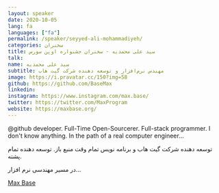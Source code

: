 ```yaml
---
layout: speaker
date: 2020-10-05
lang: fa
languages: ["fa"]
permalink: /speaker/seyyed-ali-mohammadiyeh/
categories: سخنران
title: سید علی محمدیه - سخنران جشنواره اوپن سورس
talk:
name: سید علی محمدیه
subtitle: مهندس نرم‌افزار و توسعه دهنده شرکت گیت هاب
image: https://i.pravatar.cc/150?img=58
github: https://github.com/BaseMax
linkedin:
instagram: https://www.instagram.com/max.base/
twitter: https://twitter.com/MaxProgram
website: https://maxbase.org/
---
```


@github developer. Full-Time Open-Sourcerer. Full-stack programmer. I don't know anything. In the path of a real computer engineer...

توسعه دهنده شرکت گیت هاب و برنامه نویس تمام وقت منبع باز. توسعه دهنده تمام پشته.

در مسیر مهندسی نرم افزار...

[Max Base](https://maxbase.org/)
